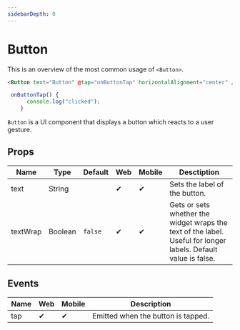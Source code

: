 ```yaml
---
sidebarDepth: 0
---
```


# Button

This is an overview of the most common usage of `<Button>`.

<DocExampleBox codeBox="https://codesandbox.io/s/n5y3lym66p?module=%2Fsrc%2FApp.vue">

```html
<Button text="Button" @tap="onButtonTap" horizontalAlignment="center" />
```

```js
 onButtonTap() {
      console.log("clicked");
    }
```

<ButtonDoc />
</DocExampleBox>

`Button` is a UI component that displays a button which reacts to a user gesture.

## Props

| Name     | Type    | Default | Web | Mobile | Desctiption |
| -------- | ------- | ------- | --- | ------ |------|
| text     | String  |         | ✔   | ✔      |Sets the label of the button.|
| textWrap | Boolean | `false` | ✔   | ✔      |Gets or sets whether the widget wraps the text of the label. Useful for longer labels. Default value is false.|

## Events

| Name | Web | Mobile | Description |
| ---- | --- | ------ |------|
| tap  | ✔   | ✔      |Emitted when the button is tapped.|

